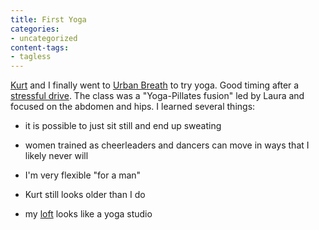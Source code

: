 ```yaml
---
title: First Yoga
categories:
- uncategorized
content-tags:
- tagless
---
```


[Kurt][1] and I finally went to [Urban Breath][2] to try yoga.  Good timing after a [stressful drive][3].  The class was a "Yoga-Pillates fusion" led by Laura and focused on the abdomen and hips.  I learned several things:


   [1]: http://kurt.gerwitz.com/
   [2]: http://www.urbanbreath.com/
   [3]: /2005/10/19/my-destiny-includes-a-new-miata.html



  * it is possible to just sit still and end up sweating


  * women trained as cheerleaders and dancers can move in ways that I likely never will


  * I'm very flexible "for a man"


  * Kurt still looks older than I do


  * my [loft][4] looks like a yoga studio



   [4]: /history/homes/esl401/
